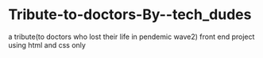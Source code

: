 # Tribute-to-doctors-By--tech_dudes
 a tribute(to doctors who lost their life in pendemic wave2) front end project using html and css only
